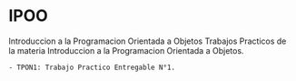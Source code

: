 # IPOO
Introduccion a la Programacion Orientada a Objetos
    Trabajos Practicos de la materia Introduccion a la Programacion Orientada a Objetos.

    - TPON1: Trabajo Practico Entregable N°1.
